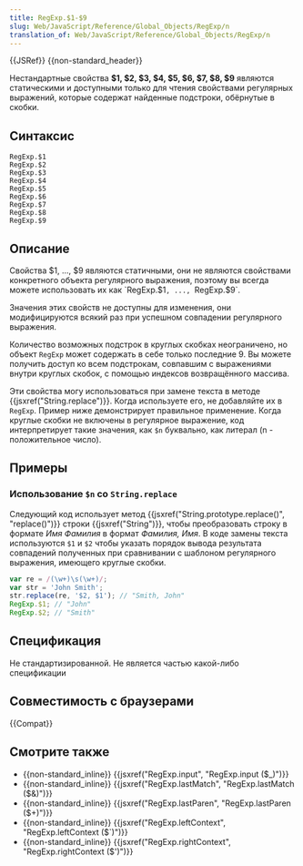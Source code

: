 ```yaml
---
title: RegExp.$1-$9
slug: Web/JavaScript/Reference/Global_Objects/RegExp/n
translation_of: Web/JavaScript/Reference/Global_Objects/RegExp/n
---
```


{{JSRef}} {{non-standard_header}}

Нестандартные свойства **$1, $2, $3, $4, $5, $6, $7, $8, $9** являются статическими и доступными только для чтения свойствами регулярных выражений, которые содержат найденные подстроки, обёрнутые в скобки.

## Синтаксис

```
RegExp.$1
RegExp.$2
RegExp.$3
RegExp.$4
RegExp.$5
RegExp.$6
RegExp.$7
RegExp.$8
RegExp.$9
```

## Описание

Свойства $1, ..., $9 являются статичными, они не являются свойствами конкретного объекта регулярного выражения, поэтому вы всегда можете использовать их как `RegExp.$1`, ..., `RegExp.$9`.

Значения этих свойств не доступны для изменения, они модифицируются всякий раз при успешном совпадении регулярного выражения.

Количество возможных подстрок в круглых скобках неограничено, но объект `RegExp` может содержать в себе только последние 9. Вы можете получить доступ ко всем подстрокам, совпавшим с выражениями внутри круглых скобок, с помощью индексов возвращённого массива.

Эти свойства могу использоваться при замене текста в методе {{jsxref("String.replace")}}. Когда используете его, не добавляйте их в `RegExp`. Пример ниже демонстрирует правильное применение. Когда круглые скобки не включены в регулярное выражение, код интерпретирует такие значения, как `$n` буквально, как литерал (n - положительное число).

## Примеры

### Использование `$n` со `String.replace`

Следующий код использует метод {{jsxref("String.prototype.replace()", "replace()")}} строки {{jsxref("String")}}, чтобы преобразовать строку в формате _Имя Фамилия_ в формат _Фамилия, Имя_. В коде замены текста используются `$1` и `$2` чтобы указать порядок вывода результата совпадений полученных при сравнивании с шаблоном регулярного выражения, имеющего круглые скобки.

```js
var re = /(\w+)\s(\w+)/;
var str = 'John Smith';
str.replace(re, '$2, $1'); // "Smith, John"
RegExp.$1; // "John"
RegExp.$2; // "Smith"
```

## Спецификация

Не стандартизированной. Не является частью какой-либо спецификации

## Совместимость с браузерами

{{Compat}}

## Смотрите также

- {{non-standard_inline}} {{jsxref("RegExp.input", "RegExp.input ($_)")}}
- {{non-standard_inline}} {{jsxref("RegExp.lastMatch", "RegExp.lastMatch ($&amp;)")}}
- {{non-standard_inline}} {{jsxref("RegExp.lastParen", "RegExp.lastParen ($+)")}}
- {{non-standard_inline}} {{jsxref("RegExp.leftContext", "RegExp.leftContext ($`)")}}
- {{non-standard_inline}} {{jsxref("RegExp.rightContext", "RegExp.rightContext ($')")}}
